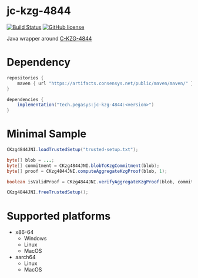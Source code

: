 # jc-kzg-4844

[![Build Status](https://circleci.com/gh/ConsenSys/jc-kzg-4844.svg?style=svg)](https://circleci.com/gh/ConsenSys/workflows/jc-kzg-4844)
[![GitHub license](https://img.shields.io/github/license/ConsenSys/jc-kzg-4844.svg)](https://github.com/ConsenSys/jc-kzg-4844/blob/master/LICENSE)

Java wrapper around [C-KZG-4844](https://github.com/ethereum/c-kzg-4844)

# Dependency

```groovy
repositories {
    maven { url "https://artifacts.consensys.net/public/maven/maven/" }
}

dependencies {
    implementation("tech.pegasys:jc-kzg-4844:<version>")
}
```

# Minimal Sample

```java
CKzg4844JNI.loadTrustedSetup("trusted-setup.txt");

byte[] blob = ...;
byte[] commitment = CKzg4844JNI.blobToKzgCommitment(blob);
byte[] proof = CKzg4844JNI.computeAggregateKzgProof(blob, 1);

boolean isValidProof = CKzg4844JNI.verifyAggregateKzgProof(blob, commitment, 1, proof);

CKzg4844JNI.freeTrustedSetup();
```

# Supported platforms

- x86-64
    - Windows
    - Linux
    - MacOS
- aarch64
    - Linux
    - MacOS